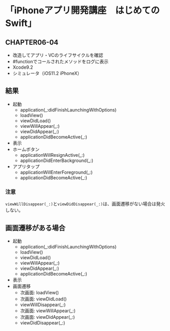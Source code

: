 # 「iPhoneアプリ開発講座　はじめてのSwift」

## CHAPTER06-04
- 改造してアプリ・VCのライフサイクルを確認
- #functionでコールされたメソッドをログに表示
- Xcode9.2
- シミュレータ（iOS11.2 iPhoneX）

## 結果
- 起動
    - application(_:didFinishLaunchingWithOptions)
    - loadView()
    - viewDidLoad()
    - viewWillAppear(_:)
    - viewDidAppear(_:)
    - applicationDidBecomeActive(_:)
- 表示
- ホームボタン
    - applicationWillResignActive(_:)
    - applicationDidEnterBackground(_:)
- アプリタップ
    - applicationWillEnterForeground(_:)
    - applicationDidBecomeActive(_:)

### 注意
`viewWillDisappear(_:)`と`viewDidDisappear(_:)`は、画面遷移がない場合は発火しない。

## 画面遷移がある場合
- 起動
    - application(_:didFinishLaunchingWithOptions)
    - loadView()
    - viewDidLoad()
    - viewWillAppear(_:)
    - viewDidAppear(_:)
    - applicationDidBecomeActive(_:)
- 表示
- 画面遷移
    - 次画面: loadView()
    - 次画面: viewDidLoad()
    - viewWillDisappear(_:)
    - 次画面: viewWillAppear(_:)
    - 次画面: viewDidAppear(_:)
    - viewDidDisappear(_:)